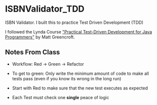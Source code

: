 # ISBNValidator_TDD
ISBN Validator. I built this to practice Test Driven Development (TDD)

I followed the Lynda Course ["Practical Test-Driven Development for Java Programmers"](https://www.lynda.com/Software-Development-tutorials/Practical-Test-Driven-Development-Java-Programmers/777389-2.html) by Matt Greencroft.

## Notes From Class

- Workflow: Red -> Green -> Refactor

- To get to green: Only write the minimum amount of code to make all tests pass (even if you know its wrong in the long run)
- Start with Red to make sure that the new test executes as expected
- Each Test must check one **single** peace of logic